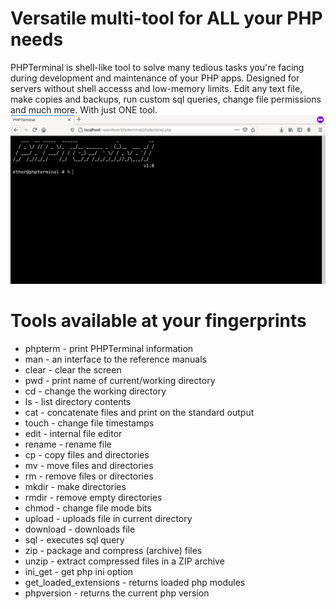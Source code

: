 # Versatile multi-tool for ALL your PHP needs

PHPTerminal is shell-like tool to solve many tedious tasks you're facing during development and maintenance of your PHP apps.
Designed for servers without shell accesss and low-memory limits. Edit any text file, make copies and backups, run custom sql queries, change file permissions and much more.
With just ONE tool.
![Image of PHPTerminal](phpterminal/media/images/phpterminal.gif)

# Tools available at your fingerprints
* phpterm - print PHPTerminal information
* man - an interface to the reference manuals
* clear - clear the screen
* pwd - print name of current/working directory
* cd - change the working directory
* ls - list directory contents
* cat - concatenate files and print on the standard output
* touch - change file timestamps
* edit - internal file editor
* rename - rename file
* cp - copy files and directories
* mv - move files and directories
* rm - remove files or directories
* mkdir - make directories
* rmdir - remove empty directories
* chmod - change file mode bits
* upload - uploads file in current directory
* download - downloads file
* sql - executes sql query
* zip - package and compress (archive) files
* unzip - extract compressed files in a ZIP archive
* ini_get - get php ini option
* get_loaded_extensions - returns loaded php modules
* phpversion - returns the current php version
